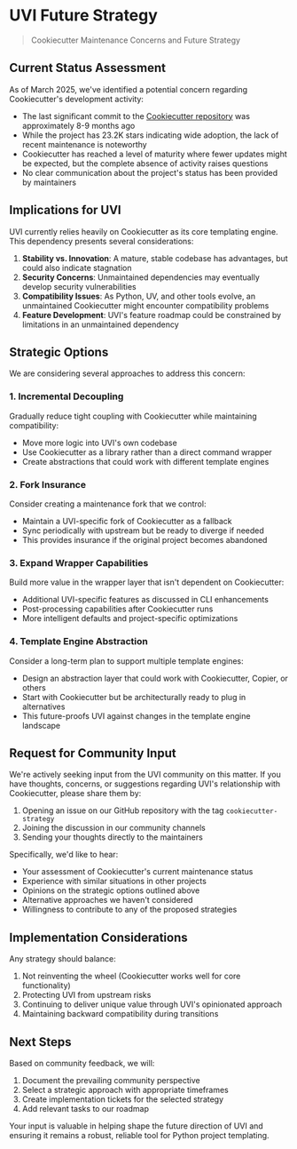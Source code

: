 # UVI Future Strategy

> Cookiecutter Maintenance Concerns and Future Strategy

## Current Status Assessment

As of March 2025, we've identified a potential concern regarding Cookiecutter's development activity:

- The last significant commit to the [Cookiecutter repository](https://github.com/cookiecutter/cookiecutter) was approximately 8-9 months ago
- While the project has 23.2K stars indicating wide adoption, the lack of recent maintenance is noteworthy
- Cookiecutter has reached a level of maturity where fewer updates might be expected, but the complete absence of activity raises questions
- No clear communication about the project's status has been provided by maintainers

## Implications for UVI

UVI currently relies heavily on Cookiecutter as its core templating engine. This dependency presents several considerations:

1. **Stability vs. Innovation**: A mature, stable codebase has advantages, but could also indicate stagnation
2. **Security Concerns**: Unmaintained dependencies may eventually develop security vulnerabilities
3. **Compatibility Issues**: As Python, UV, and other tools evolve, an unmaintained Cookiecutter might encounter compatibility problems
4. **Feature Development**: UVI's feature roadmap could be constrained by limitations in an unmaintained dependency

## Strategic Options

We are considering several approaches to address this concern:

### 1. Incremental Decoupling

Gradually reduce tight coupling with Cookiecutter while maintaining compatibility:

- Move more logic into UVI's own codebase
- Use Cookiecutter as a library rather than a direct command wrapper
- Create abstractions that could work with different template engines

### 2. Fork Insurance

Consider creating a maintenance fork that we control:

- Maintain a UVI-specific fork of Cookiecutter as a fallback
- Sync periodically with upstream but be ready to diverge if needed
- This provides insurance if the original project becomes abandoned

### 3. Expand Wrapper Capabilities

Build more value in the wrapper layer that isn't dependent on Cookiecutter:

- Additional UVI-specific features as discussed in CLI enhancements
- Post-processing capabilities after Cookiecutter runs
- More intelligent defaults and project-specific optimizations

### 4. Template Engine Abstraction

Consider a long-term plan to support multiple template engines:

- Design an abstraction layer that could work with Cookiecutter, Copier, or others
- Start with Cookiecutter but be architecturally ready to plug in alternatives
- This future-proofs UVI against changes in the template engine landscape

## Request for Community Input

We're actively seeking input from the UVI community on this matter. If you have thoughts, concerns, or suggestions regarding UVI's relationship with Cookiecutter, please share them by:

1. Opening an issue on our GitHub repository with the tag `cookiecutter-strategy`
2. Joining the discussion in our community channels
3. Sending your thoughts directly to the maintainers

Specifically, we'd like to hear:

- Your assessment of Cookiecutter's current maintenance status
- Experience with similar situations in other projects
- Opinions on the strategic options outlined above
- Alternative approaches we haven't considered
- Willingness to contribute to any of the proposed strategies

## Implementation Considerations

Any strategy should balance:

1. Not reinventing the wheel (Cookiecutter works well for core functionality)
2. Protecting UVI from upstream risks
3. Continuing to deliver unique value through UVI's opinionated approach
4. Maintaining backward compatibility during transitions

## Next Steps

Based on community feedback, we will:

1. Document the prevailing community perspective
2. Select a strategic approach with appropriate timeframes
3. Create implementation tickets for the selected strategy
4. Add relevant tasks to our roadmap

Your input is valuable in helping shape the future direction of UVI and ensuring it remains a robust, reliable tool for Python project templating.
